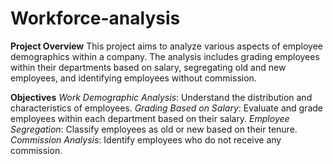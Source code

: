 # Workforce-analysis
**Project Overview**
This project aims to analyze various aspects of employee demographics within a company. The analysis includes grading employees within their departments based on salary, segregating old and new employees, and identifying employees without commission.

**Objectives**
_Work Demographic Analysis_: Understand the distribution and characteristics of employees.
_Grading Based on Salary_: Evaluate and grade employees within each department based on their salary.
_Employee Segregation_: Classify employees as old or new based on their tenure.
_Commission Analysis_: Identify employees who do not receive any commission.



